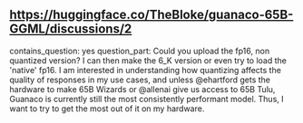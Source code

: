 ## https://huggingface.co/TheBloke/guanaco-65B-GGML/discussions/2

contains_question: yes
question_part: Could you upload the fp16, non quantized version? I can then make the 6_K version or even try to load the 'native' fp16. I am interested in understanding how quantizing affects the quality of responses in my use cases, and unless @ehartford gets the hardware to make 65B Wizards or @allenai give us access to 65B Tulu, Guanaco is currently still the most consistently performant model. Thus, I want to try to get the most out of it on my hardware.